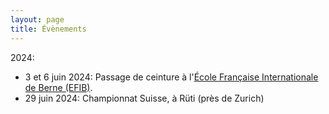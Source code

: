 ```yaml
---
layout: page
title: Évènements
---
```

2024:
  - 3 et 6 juin 2024: Passage de ceinture à l'[École Française Internationale de Berne (EFIB)](https://www.efib.ch/).
  - 29 juin 2024: Championnat Suisse, à Rüti (près de Zurich)
